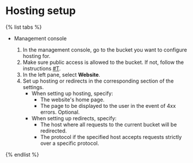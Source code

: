 # Hosting setup

{% list tabs %}

- Management console
  
  1. In the management console, go to the bucket you want to configure hosting for.
  2. Make sure public access is allowed to the bucket. If not, follow the instructions [#T](../operations/buckets/bucket-availability.md).
  1. In the left pane, select **Website**.
  2. Set up hosting or redirects in the corresponding section of the settings.
      - When setting up hosting, specify:
        - The website's home page.
        - The page to be displayed to the user in the event of 4xx errors. Optional.
      - When setting up redirects, specify:
        - The host where all requests to the current bucket will be redirected.
        - The protocol if the specified host accepts requests strictly over a specific protocol.
  
{% endlist %}

